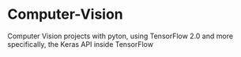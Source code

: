 # Computer-Vision
Computer Vision projects with pyton, using TensorFlow 2.0 and more specifically, the Keras API inside TensorFlow
